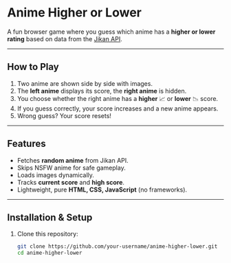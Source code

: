 # Anime Higher or Lower  

A fun browser game where you guess which anime has a **higher or lower rating** based on data from the [Jikan API](https://jikan.moe/).  

---

## How to Play  
1. Two anime are shown side by side with images.  
2. The **left anime** displays its score, the **right anime** is hidden.  
3. You choose whether the right anime has a **higher** 📈 or **lower** 📉 score.  
4. If you guess correctly, your score increases and a new anime appears.  
5. Wrong guess? Your score resets!  

---

## Features  
- Fetches **random anime** from Jikan API.  
- Skips NSFW anime for safe gameplay.  
- Loads images dynamically.  
- Tracks **current score** and **high score**.  
- Lightweight, pure **HTML, CSS, JavaScript** (no frameworks).  


---

## Installation & Setup  
1. Clone this repository:  
   ```bash
   git clone https://github.com/your-username/anime-higher-lower.git
   cd anime-higher-lower